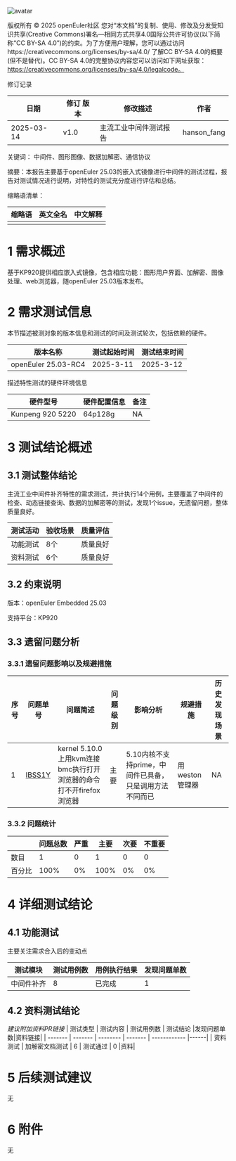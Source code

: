 ![avatar](../../images/openEuler.png)


版权所有 © 2025  openEuler社区
 您对“本文档”的复制、使用、修改及分发受知识共享(Creative Commons)署名—相同方式共享4.0国际公共许可协议(以下简称“CC BY-SA 4.0”)的约束。为了方便用户理解，您可以通过访问https://creativecommons.org/licenses/by-sa/4.0/ 了解CC BY-SA 4.0的概要 (但不是替代)。CC BY-SA 4.0的完整协议内容您可以访问如下网址获取：https://creativecommons.org/licenses/by-sa/4.0/legalcode。

修订记录

| 日期       | 修订   版本 | 修改描述               | 作者        |
| ---------- | ----------- | ---------------------- | ----------- |
| 2025-03-14 | v1.0        | 主流工业中间件测试报告 | hanson_fang |



关键词： 中间件、图形图像、数据加解密、通信协议

摘要：本报告主要基于openEuler 25.03的嵌入式镜像进行中间件的测试过程，报告对测试情况进行说明，对特性的测试充分度进行评估和总结。


缩略语清单：

| 缩略语 | 英文全名 | 中文解释 |
| ------ | -------- | -------- |
|        |          |          |

# 1     需求概述

基于KP920提供相应嵌入式镜像，包含相应功能：图形用户界面、加解密、图像处理、web浏览器，随openEuler 25.03版本发布。

# 2     需求测试信息

本节描述被测对象的版本信息和测试的时间及测试轮次，包括依赖的硬件。

| 版本名称               | 测试起始时间 | 测试结束时间 |
| ---------------------- | ------------ | ------------ |
| openEuler 25.03-RC4    | 2025-3-11    | 2025-3-12    |

描述特性测试的硬件环境信息

| 硬件型号         | 硬件配置信息 | 备注 |
| ---------------- | ------------ | ---- |
| Kunpeng 920 5220 | 64p128g      | NA   |

# 3     测试结论概述

## 3.1   测试整体结论

主流工业中间件补齐特性的需求测试，共计执行14个用例，主要覆盖了中间件的检查、动态链接查询、数据的加解密等的测试，发现1个issue，无遗留问题，整体质量良好。

| 测试活动 | 验收场景 | 质量评估 |
| -------- | -------- | -------- |
| 功能测试 | 8个      | 质量良好 |
| 资料测试 | 6个      | 质量良好 |

## 3.2   约束说明

版本：openEuler Embedded 25.03

支持平台：KP920

## 3.3   遗留问题分析

### 3.3.1 遗留问题影响以及规避措施

| 序号 | 问题单号 | 问题简述                                                     | 问题级别 | 影响分析                                                | 规避措施       | 历史发现场景 |
| ---- | -------- | ------------------------------------------------------------ | -------- | ------------------------------------------------------- | -------------- | ------------ |
| 1    | [IBSS1Y](https://gitee.com/openeuler/yocto-meta-openeuler/issues/IBSS1Y?from=project-issue)   | kernel 5.10.0上用kvm连接bmc执行打开浏览器的命令打不开firefox浏览器 | 主要     | 5.10内核不支持prime，中间件已具备，只是调用方法不同而已 | 用weston管理器 |      NA        |

### 3.3.2 问题统计

|        | 问题总数 | 严重 | 主要 | 次要 | 不重要 |
| ------ | -------- | ---- | ---- | ---- | ------ |
| 数目   | 1        | 0    | 1    | 0    | 0      |
| 百分比 | 100%     |   0% |  100% |   0% |   0%  |



# 4 详细测试结论

## 4.1 功能测试
主要关注需求合入后的变动点

| 测试模块   | 测试用例数 | 用例执行结果 | 发现问题单数 |
| ---------- | ---------- | ------------ | ------------ |
| 中间件补齐 | 8         | 已完成       | 1            |

## 4.2 资料测试结论
*建议附加资料PR链接*
| 测试类型 | 测试内容 | 测试用例数 | 测试结论 |发现问题单数|资料链接|
| ------- | ------- | -------- | ------- | ------------ |------|
| 资料测试 | 加解密文档测试 | 6 | 测试通过 | 0 |资料|



# 5   后续测试建议

无

# 6     附件

无
